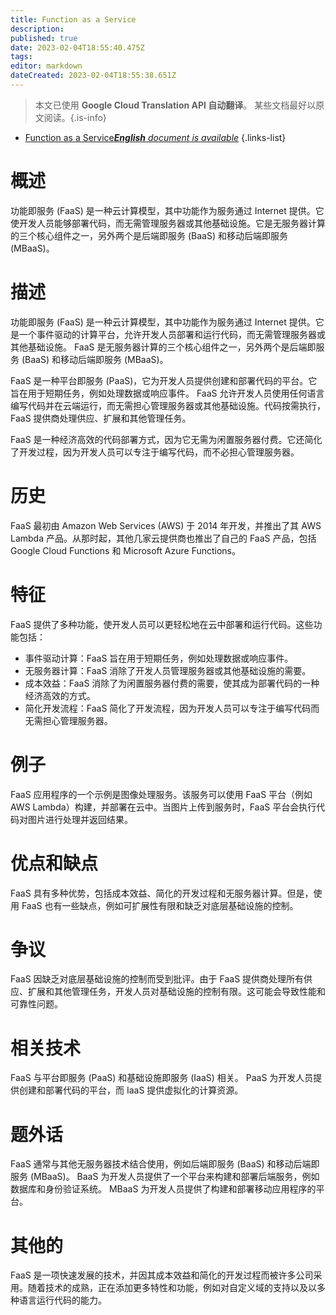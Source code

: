 ```yaml
---
title: Function as a Service
description: 
published: true
date: 2023-02-04T18:55:40.475Z
tags: 
editor: markdown
dateCreated: 2023-02-04T18:55:38.651Z
---
```


> 本文已使用 **Google Cloud Translation API 自动翻译**。
某些文档最好以原文阅读。{.is-info}



- [Function as a Service***English** document is available*](/en/Knowledge-base/Dictionary/function-as-a-service)
{.links-list}


# 概述
功能即服务 (FaaS) 是一种云计算模型，其中功能作为服务通过 Internet 提供。它使开发人员能够部署代码，而无需管理服务器或其他基础设施。它是无服务器计算的三个核心组件之一，另外两个是后端即服务 (BaaS) 和移动后端即服务 (MBaaS)。

# 描述
功能即服务 (FaaS) 是一种云计算模型，其中功能作为服务通过 Internet 提供。它是一个事件驱动的计算平台，允许开发人员部署和运行代码，而无需管理服务器或其他基础设施。 FaaS 是无服务器计算的三个核心组件之一，另外两个是后端即服务 (BaaS) 和移动后端即服务 (MBaaS)。

FaaS 是一种平台即服务 (PaaS)，它为开发人员提供创建和部署代码的平台。它旨在用于短期任务，例如处理数据或响应事件。 FaaS 允许开发人员使用任何语言编写代码并在云端运行，而无需担心管理服务器或其他基础设施。代码按需执行，FaaS 提供商处理供应、扩展和其他管理任务。

FaaS 是一种经济高效的代码部署方式，因为它无需为闲置服务器付费。它还简化了开发过程，因为开发人员可以专注于编写代码，而不必担心管理服务器。

# 历史
FaaS 最初由 Amazon Web Services (AWS) 于 2014 年开发，并推出了其 AWS Lambda 产品。从那时起，其他几家云提供商也推出了自己的 FaaS 产品，包括 Google Cloud Functions 和 Microsoft Azure Functions。

# 特征
FaaS 提供了多种功能，使开发人员可以更轻松地在云中部署和运行代码。这些功能包括：

- 事件驱动计算：FaaS 旨在用于短期任务，例如处理数据或响应事件。
- 无服务器计算：FaaS 消除了开发人员管理服务器或其他基础设施的需要。
- 成本效益：FaaS 消除了为闲置服务器付费的需要，使其成为部署代码的一种经济高效的方式。
- 简化开发流程：FaaS 简化了开发流程，因为开发人员可以专注于编写代码而无需担心管理服务器。

# 例子
FaaS 应用程序的一个示例是图像处理服务。该服务可以使用 FaaS 平台（例如 AWS Lambda）构建，并部署在云中。当图片上传到服务时，FaaS 平台会执行代码对图片进行处理并返回结果。

# 优点和缺点
FaaS 具有多种优势，包括成本效益、简化的开发过程和无服务器计算。但是，使用 FaaS 也有一些缺点，例如可扩展性有限和缺乏对底层基础设施的控制。

# 争议
FaaS 因缺乏对底层基础设施的控制而受到批评。由于 FaaS 提供商处理所有供应、扩展和其他管理任务，开发人员对基础设施的控制有限。这可能会导致性能和可靠性问题。

# 相关技术
FaaS 与平台即服务 (PaaS) 和基础设施即服务 (IaaS) 相关。 PaaS 为开发人员提供创建和部署代码的平台，而 IaaS 提供虚拟化的计算资源。

# 题外话
FaaS 通常与其他无服务器技术结合使用，例如后端即服务 (BaaS) 和移动后端即服务 (MBaaS)。 BaaS 为开发人员提供了一个平台来构建和部署后端服务，例如数据库和身份验证系统。 MBaaS 为开发人员提供了构建和部署移动应用程序的平台。

# 其他的
FaaS 是一项快速发展的技术，并因其成本效益和简化的开发过程而被许多公司采用。随着技术的成熟，正在添加更多特性和功能，例如对自定义域的支持以及以多种语言运行代码的能力。